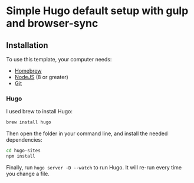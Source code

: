 # Simple Hugo default setup with gulp and browser-sync

## Installation

To use this template, your computer needs:

- [Homebrew](https://brew.sh/index_de)
- [NodeJS](https://nodejs.org/en/) (8 or greater)
- [Git](https://git-scm.com/)

### Hugo

I used brew to install Hugo:

```bash
brew install hugo
```

Then open the folder in your command line, and install the needed dependencies:

```bash
cd hugo-sites
npm install
```

Finally, run `hugo server -D --watch` to run Hugo. It will re-run every time you change a file.
